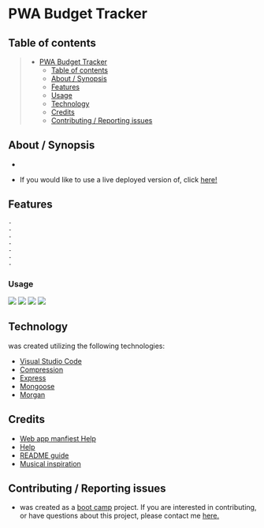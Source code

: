 # PWA Budget Tracker

## Table of contents

> - [PWA Budget Tracker](#pwa-budget-tracker)
>   - [Table of contents](#table-of-contents)
>   - [About / Synopsis](#about--synopsis)
>   - [Features](#features)
>   - [Usage](#usage)
>   - [Technology](#technology)
>   - [Credits](#credits)
>   - [Contributing / Reporting issues](#contributing--reporting-issues)

## About / Synopsis

-

- If you would like to use a live deployed version of, click [here!]()

## Features

    -
    -
    -
    -
    -
    -
    -

### Usage

![](?raw=true)
![](?raw=true)
![](?raw=true)
![](?raw=true)

## Technology

was created utilizing the following technologies:

- [Visual Studio Code](https://code.visualstudio.com/)
- [Compression](https://www.npmjs.com/package/compression)
- [Express](http://expressjs.com/)
- [Mongoose](https://www.npmjs.com/package/mongoose)
- [Morgan](https://www.npmjs.com/package/morgan)

## Credits

- [Web app manfiest Help](https://developer.mozilla.org/en-US/docs/Web/Manifest)
- [Help]()
- [README guide](https://www.freecodecamp.org/news/how-to-write-a-good-readme-file/)
- [Musical inspiration](https://www.youtube.com/watch?v=wtg7AetxuWo)

## Contributing / Reporting issues

- was created as a [boot camp](https://bootcamp.berkeley.edu/coding/) project. If you are interested in contributing, or have questions about this project, please contact me [here.](mailto:stokescomp01@gmail.com)
